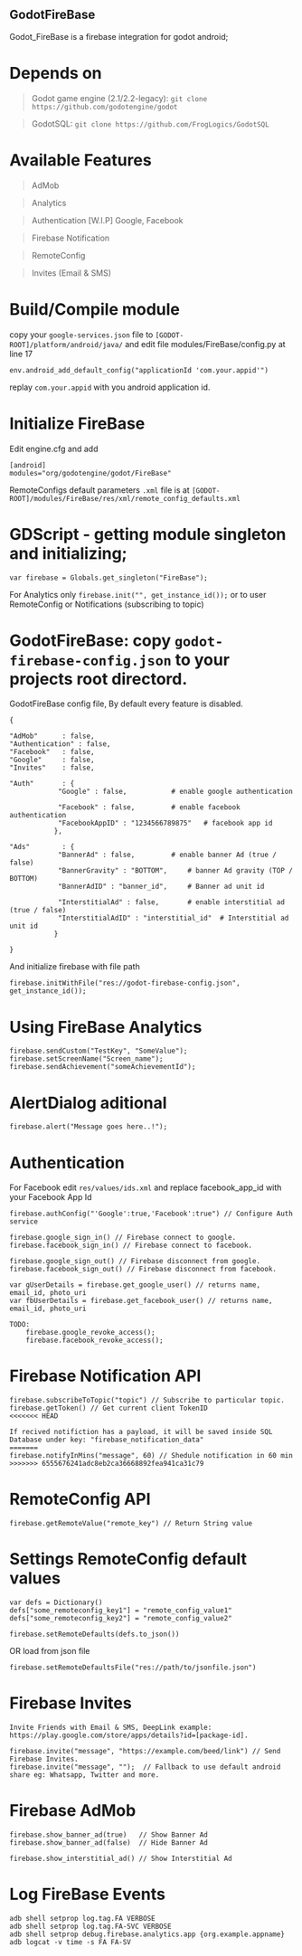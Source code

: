 ## GodotFireBase
Godot_FireBase is a firebase integration for godot android;

# Depends on
> Godot game engine (2.1/2.2-legacy): `git clone https://github.com/godotengine/godot`

> GodotSQL: `git clone https://github.com/FrogLogics/GodotSQL`

# Available Features
> AdMob

> Analytics

> Authentication [W.I.P] Google, Facebook

> Firebase Notification

> RemoteConfig

> Invites (Email & SMS)

# Build/Compile module
copy your `google-services.json` file to `[GODOT-ROOT]/platform/android/java/` and edit file modules/FireBase/config.py at line 17
```
env.android_add_default_config("applicationId 'com.your.appid'")
```
replay `com.your.appid` with you android application id.

# Initialize FireBase
Edit engine.cfg and add
```
[android]
modules="org/godotengine/godot/FireBase"
```

RemoteConfigs default parameters `.xml` file is at `[GODOT-ROOT]/modules/FireBase/res/xml/remote_config_defaults.xml`

# GDScript - getting module singleton and initializing;
```
var firebase = Globals.get_singleton("FireBase");
```
For Analytics only `firebase.init("", get_instance_id());` or to user RemoteConfig or Notifications (subscribing to topic)

# GodotFireBase: copy `godot-firebase-config.json` to your projects root directord.
GodotFireBase config file, By default every feature is disabled.
```
{

"AdMob"		 : false,
"Authentication" : false,
"Facebook"	 : false,
"Google"	 : false,
"Invites"	 : false,

"Auth"		 : {
			"Google" : false,			# enable google authentication

			"Facebook" : false,			# enable facebook authentication
			"FacebookAppID" : "1234566789875"	# facebook app id
		   },

"Ads"		 : {
			"BannerAd" : false,			# enable banner Ad (true / false)
			"BannerGravity" : "BOTTOM",		# banner Ad gravity (TOP / BOTTOM)
			"BannerAdID" : "banner_id",		# Banner ad unit id

			"InterstitialAd" : false,		# enable interstitial ad (true / false)
			"InterstitialAdID" : "interstitial_id"	# Interstitial ad unit id
		   }

}
```
And  initialize firebase with file path
```
firebase.initWithFile("res://godot-firebase-config.json", get_instance_id());
```
# Using FireBase Analytics
```
firebase.sendCustom("TestKey", "SomeValue");
firebase.setScreenName("Screen_name");
firebase.sendAchievement("someAchievementId");
```

# AlertDialog aditional
```
firebase.alert("Message goes here..!");
```

# Authentication

For Facebook edit `res/values/ids.xml` and replace facebook_app_id with your Facebook App Id
```
firebase.authConfig("'Google':true,'Facebook':true") // Configure Auth service

firebase.google_sign_in() // Firebase connect to google.
firebase.facebook_sign_in() // Firebase connect to facebook.

firebase.google_sign_out() // Firebase disconnect from google.
firebase.facebook_sign_out() // Firebase disconnect from facebook.

var gUserDetails = firebase.get_google_user() // returns name, email_id, photo_uri
var fbUserDetails = firebase.get_facebook_user() // returns name, email_id, photo_uri

TODO:
	firebase.google_revoke_access();
	firebase.facebook_revoke_access();

```

# Firebase Notification API
```
firebase.subscribeToTopic("topic") // Subscribe to particular topic.
firebase.getToken() // Get current client TokenID
<<<<<<< HEAD

If recived notifiction has a payload, it will be saved inside SQL Database under key: "firebase_notification_data"
=======
firebase.notifyInMins("message", 60) // Shedule notification in 60 min
>>>>>>> 6555676241adc8eb2ca36668892fea941ca31c79
```

# RemoteConfig API
```
firebase.getRemoteValue("remote_key") // Return String value
```
# Settings RemoteConfig default values
```
var defs = Dictionary()
defs["some_remoteconfig_key1"] = "remote_config_value1"
defs["some_remoteconfig_key2"] = "remote_config_value2"

firebase.setRemoteDefaults(defs.to_json())
```
OR load from json file
```
firebase.setRemoteDefaultsFile("res://path/to/jsonfile.json")
```

# Firebase Invites
```
Invite Friends with Email & SMS, DeepLink example: https://play.google.com/store/apps/details?id=[package-id].

firebase.invite("message", "https://example.com/beed/link") // Send Firebase Invites.
firebase.invite("message", "");  // Fallback to use default android share eg: Whatsapp, Twitter and more.
```

# Firebase AdMob
```
firebase.show_banner_ad(true)	// Show Banner Ad
firebase.show_banner_ad(false)	// Hide Banner Ad

firebase.show_interstitial_ad() // Show Interstitial Ad
```

# Log FireBase Events
```
adb shell setprop log.tag.FA VERBOSE
adb shell setprop log.tag.FA-SVC VERBOSE
adb shell setprop debug.firebase.analytics.app {org.example.appname}
adb logcat -v time -s FA FA-SV
```
